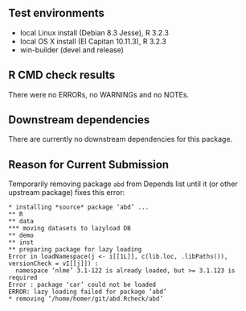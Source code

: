 ## Test environments

* local Linux install (Debian 8.3 Jesse), R 3.2.3
* local OS X install (El Capitan 10.11.3), R 3.2.3
* win-builder (devel and release)

## R CMD check results

There were no ERRORs, no WARNINGs and no NOTEs.


## Downstream dependencies

There are currently no downstream dependencies for this package.

## Reason for Current Submission

Temporarily removing package `abd` from Depends list until it (or other upstream package) fixes this error:

```
* installing *source* package ‘abd’ ...
** R
** data
*** moving datasets to lazyload DB
** demo
** inst
** preparing package for lazy loading
Error in loadNamespace(j <- i[[1L]], c(lib.loc, .libPaths()), versionCheck = vI[[j]]) : 
  namespace ‘nlme’ 3.1-122 is already loaded, but >= 3.1.123 is required
Error : package ‘car’ could not be loaded
ERROR: lazy loading failed for package ‘abd’
* removing ‘/home/homer/git/abd.Rcheck/abd’
```